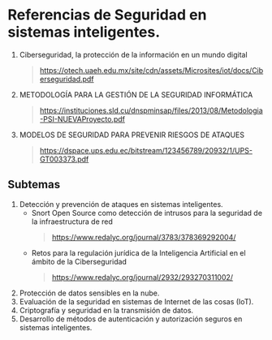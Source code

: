 # Referencias de Seguridad en sistemas inteligentes.


1. Ciberseguridad, la protección de la información en un mundo digital
   > https://otech.uaeh.edu.mx/site/cdn/assets/Microsites/iot/docs/Ciberseguridad.pdf
2. METODOLOGÍA PARA LA GESTIÓN DE LA SEGURIDAD INFORMÁTICA
   > https://instituciones.sld.cu/dnspminsap/files/2013/08/Metodologia-PSI-NUEVAProyecto.pdf
3. MODELOS DE SEGURIDAD PARA PREVENIR RIESGOS DE ATAQUES 
   > https://dspace.ups.edu.ec/bitstream/123456789/20932/1/UPS-GT003373.pdf

## Subtemas 
1. Detección y prevención de ataques en sistemas inteligentes.
   + Snort Open Source como detección de intrusos para la seguridad de la infraestructura de red
      > https://www.redalyc.org/journal/3783/378369292004/
   + Retos para la regulación jurídica de la Inteligencia Artificial en el ámbito de la Ciberseguridad
      > https://www.redalyc.org/journal/2932/293270311002/
3. Protección de datos sensibles en la nube.
4. Evaluación de la seguridad en sistemas de Internet de las cosas (IoT).
5. Criptografía y seguridad en la transmisión de datos.
6. Desarrollo de métodos de autenticación y autorización seguros en sistemas inteligentes.
